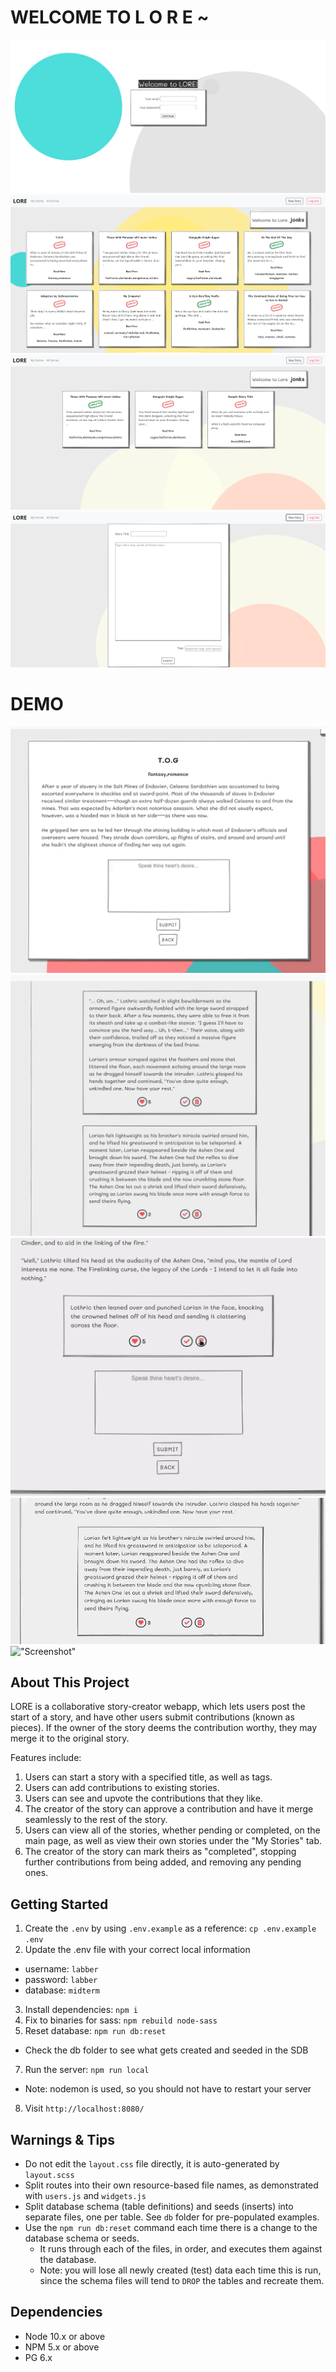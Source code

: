 # WELCOME TO L O R E ~

!["Screenshot"](screenshots/login.png)
!["Screenshot"](screenshots/allstories.png)
!["Screenshot"](screenshots/mystories.png)
!["Screenshot"](screenshots/newstory.png)

# DEMO

!["Screenshot"](screenshots/Demo/makeContribution.gif)
!["Screenshot"](screenshots/Demo/upVote.gif)
!["Screenshot"](screenshots/Demo/approveStory.gif)
!["Screenshot"](screenshots/Demo/deleteStory.gif)
!["Screenshot"](screenshots/Demo/completeStory.gif)

## About This Project

LORE is a collaborative story-creator webapp, which lets users post the start of a story, and have other users submit contributions (known as pieces). If the owner of the story deems the contribution worthy, they may merge it to the original story.

Features include:

1. Users can start a story with a specified title, as well as tags.
2. Users can add contributions to existing stories.
3. Users can see and upvote the contributions that they like.
4. The creator of the story can approve a contribution and have it merge seamlessly to the rest of the story.
5. Users can view all of the stories, whether pending or completed, on the main page, as well as view their own stories under the "My Stories" tab.
6. The creator of the story can mark theirs as "completed", stopping further contributions from being added, and removing any pending ones.

## Getting Started

1. Create the `.env` by using `.env.example` as a reference: `cp .env.example .env`
2. Update the .env file with your correct local information

- username: `labber`
- password: `labber`
- database: `midterm`

3. Install dependencies: `npm i`
4. Fix to binaries for sass: `npm rebuild node-sass`
5. Reset database: `npm run db:reset`

- Check the db folder to see what gets created and seeded in the SDB

7. Run the server: `npm run local`

- Note: nodemon is used, so you should not have to restart your server

8. Visit `http://localhost:8080/`

## Warnings & Tips

- Do not edit the `layout.css` file directly, it is auto-generated by `layout.scss`
- Split routes into their own resource-based file names, as demonstrated with `users.js` and `widgets.js`
- Split database schema (table definitions) and seeds (inserts) into separate files, one per table. See `db` folder for pre-populated examples.
- Use the `npm run db:reset` command each time there is a change to the database schema or seeds.
  - It runs through each of the files, in order, and executes them against the database.
  - Note: you will lose all newly created (test) data each time this is run, since the schema files will tend to `DROP` the tables and recreate them.

## Dependencies

- Node 10.x or above
- NPM 5.x or above
- PG 6.x

